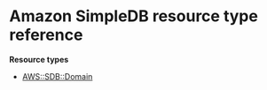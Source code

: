 # Amazon SimpleDB resource type reference<a name="AWS_SDB"></a>

**Resource types**
+ [AWS::SDB::Domain](aws-properties-simpledb.md)